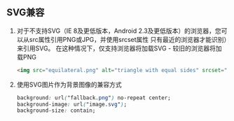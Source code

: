 
## SVG兼容
1. 对于不支持SVG（IE 8及更低版本，Android 2.3及更低版本）的浏览器，您可以从src属性引用PNG或JPG，并使用srcset属性 只有最近的浏览器才能识别）来引用SVG。 在这种情况下，仅支持浏览器将加载SVG - 较旧的浏览器将加载PNG
    ```html
    <img src="equilateral.png" alt="triangle with equal sides" srcset="equilateral.svg">
    ```

2. 使用SVG图片作为背景图像的兼容方式
    ```css
    background: url("fallback.png") no-repeat center;
    background-image: url("image.svg");
    background-size: contain;
    ```
